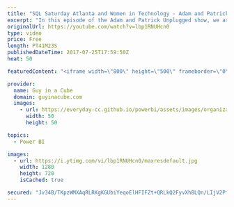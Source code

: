 ```yaml
---
title: "SQL Saturday Atlanta and Women in Technology - Adam and Patrick Unplugged [EP5]"
excerpt: "In this episode of the Adam and Patrick Unplugged show, we are at SQL Saturday Atlanta and talked with a few folks there. We have some SSIS, some stories, and a good discussion about Women in Technology!  Tim Mitchell (@Tim_Mitchell) - 0:21  Rie Irish (@IrishSQL) - 13:30  Julie Smith (@JulieChix) - 29:17"
originalUrl: https://youtube.com/watch?v=lbp1RNUHcn0
type: video
price: Free
length: PT41M23S
publishedDateTime: 2017-07-25T17:59:50Z
heat: 50

featuredContent: "<iframe width=\"800\" height=\"500\" frameborder=\"0\" src=\"https://www.youtube.com/embed/lbp1RNUHcn0\" allow=\"accelerometer; autoplay; encrypted-media; gyroscope; picture-in-picture\" allowfullscreen></iframe>"

provider:
  name: Guy in a Cube
  domain: guyinacube.com
  images:
    - url: https://everyday-cc.github.io/powerbi/assets/images/organizations/guyinacube.com-50x50.jpg
      width: 50
      height: 50

topics:
  - Power BI

images:
  - url: https://i.ytimg.com/vi/lbp1RNUHcn0/maxresdefault.jpg
    width: 1280
    height: 720
    isCached: true

secured: "Jv34B/TKpzWMXAqRLRKgKGUbiYeqoElHFIFZt+QRLkQ2FyvXhBLQn/LIjV2PfiS49Z2nR33UEsW6oWtTQ7tHPKR2fiBmckctYXUmCdj8oR+eQkkDzgc9TcEWAajvmdpJEPf3yCtTXvHZHsGn42IwLQQaTWFsNC6uYahZXo/dwWJXQujiOIiCALYYO0jbNmZAwP+LgUZyXqFlzJ2MegM8CDRsrvyUTZu4R3vbazwe5X5iZxFtmL9c9XNpaqHyieVgklWI0kfeQYDED3vnPz5MFRGh5rCUgEnhmHO+Lb6iqIlUYk+jr4KfcNU/iwkYF/Qj0DspQAyTNRVGnmXaTDUSUnhbJ3lmUeG2WisEp/dLYP1UAJcAYtxi5Um+N+WSt1GHYPgYUo+iLhd3g3wiedTbB++U/ii9FpNh6KUrTLQNuik=;RA9RX2j5IchP6bkC9JibQQ=="
---
```


